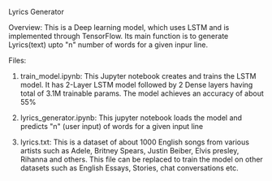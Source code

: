 Lyrics Generator


Overview: This is a Deep learning model, which uses LSTM and is implemented through TensorFlow. Its main function is to generate Lyrics(text) upto "n" number of words for a given inpur line.

Files:

1) train_model.ipynb: This Jupyter notebook creates and trains the LSTM model. It has 2-Layer LSTM model followed by 2 Dense layers having total of 3.1M trainable params. The model achieves an accuracy of about 55%

2) lyrics_generator.ipynb: This jupyter notebook loads the model and predicts "n" (user input) of words for a given input line

3) lyrics.txt: This is a dataset of about 1000 English songs from various artists such as Adele, Britney Spears, Justin Beiber, Elvis presley, Rihanna and others. This file can be replaced to train the model on other datasets such as English Essays, Stories, chat conversations etc.

